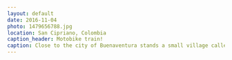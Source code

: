 ```yaml
---
layout: default
date: 2016-11-04
photo: 1479656788.jpg
location: San Cipriano, Colombia
caption_header: Motobike train!
caption: Close to the city of Buenaventura stands a small village called San Cipriano. It is made and occupy by black people (basically former slaves). It is lost in the jungle and the only way to reach it is to use a wooden platform with benches pushed by a motobike on a train trail.
---
```

